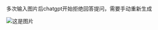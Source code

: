 多次输入图片后chatgpt开始拒绝回答提问，需要手动重新生成
    
![这是图片](./Screenshot%20from%202023-11-07%2015-20-06.png "Magic Gardens")